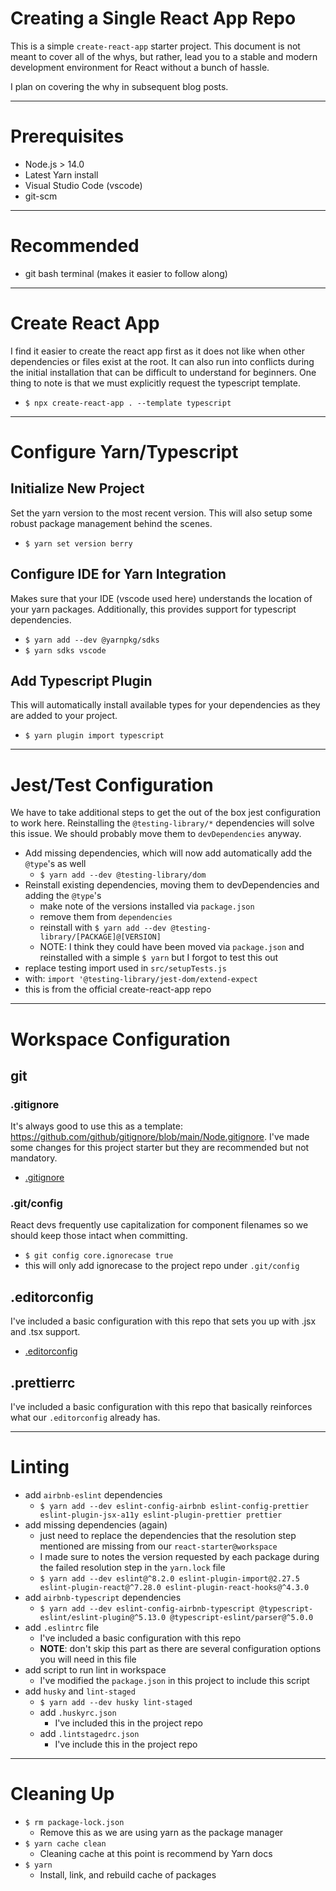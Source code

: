 # Creating a Single React App Repo

This is a simple `create-react-app` starter project. This document is not meant to cover all of the whys, but rather, lead you to a stable and modern development environment for React without a bunch of hassle.  

I plan on covering the why in subsequent blog posts.

-----

# Prerequisites
- Node.js > 14.0
- Latest Yarn install
- Visual Studio Code (vscode)
- git-scm

-----

# Recommended 
- git bash terminal (makes it easier to follow along) 

-----

# Create React App
I find it easier to create the react app first as it does not like when other dependencies or files exist at the root. It can also run into conflicts during the initial installation that can be difficult to understand for beginners.  One thing to note is that we must explicitly request the typescript template.

- `$ npx create-react-app . --template typescript`

-----

# Configure Yarn/Typescript

## Initialize New Project
Set the yarn version to the most recent version. This will also setup some robust package management behind the scenes.

- `$ yarn set version berry`

## Configure IDE for Yarn Integration
Makes sure that your IDE (vscode used here) understands the location of your yarn packages. Additionally, this provides support for typescript dependencies.

- `$ yarn add --dev @yarnpkg/sdks`
- `$ yarn sdks vscode`

## Add Typescript Plugin
This will automatically install available types for your dependencies as they are added to your project.

- `$ yarn plugin import typescript`

-----
# Jest/Test Configuration

We have to take additional steps to get the out of the box jest configuration to work here. Reinstalling the `@testing-library/*` dependencies will solve this issue. We should probably move them to `devDependencies` anyway.

- Add missing dependencies, which will now add automatically add the `@type`'s as well
  - `$ yarn add --dev @testing-library/dom`
- Reinstall existing dependencies, moving them to devDependencies and adding the `@type`'s
  - make note of the versions installed via `package.json`
  - remove them from `dependencies`
  - reinstall with `$ yarn add --dev @testing-library/[PACKAGE]@[VERSION]`
  - NOTE: I think they could have been moved via `package.json` and reinstalled with a simple `$ yarn` but I forgot to test this out
- replace testing import used in `src/setupTests.js`
 - with: `import '@testing-library/jest-dom/extend-expect`
 - this is from the official create-react-app repo

-----

#  Workspace Configuration

## git
### .gitignore
It's always good to use this as a template: https://github.com/github/gitignore/blob/main/Node.gitignore. I've made some changes for this project starter but they are recommended but not mandatory.

- [.gitignore](../.gitignore)

### .git/config
React devs frequently use capitalization for component filenames so we should keep those intact when committing. 

- `$ git config core.ignorecase true`
- this will only add ignorecase to the project repo under `.git/config`

## .editorconfig

I've included a basic configuration with this repo that sets you up with .jsx and .tsx support.

- [.editorconfig](../.editorconfig)

## .prettierrc

I've included a basic configuration with this repo that basically reinforces what our `.editorconfig` already has.

-----

# Linting

- add `airbnb-eslint` dependencies
  - `$ yarn add --dev eslint-config-airbnb eslint-config-prettier eslint-plugin-jsx-a11y eslint-plugin-prettier prettier`
- add missing dependencies (again)
  - just need to replace the dependencies that the resolution step mentioned are missing from our `react-starter@workspace`
  - I made sure to notes the version requested by each package during the failed resolution step in the `yarn.lock` file
  - `$ yarn add --dev eslint@^8.2.0 eslint-plugin-import@2.27.5 eslint-plugin-react@^7.28.0 eslint-plugin-react-hooks@^4.3.0`
- add `airbnb-typescript` dependencies
  - `$ yarn add --dev eslint-config-airbnb-typescript @typescript-eslint/eslint-plugin@^5.13.0 @typescript-eslint/parser@^5.0.0`
- add `.eslintrc` file
  - I've included a basic configuration with this repo
  - **NOTE**: don't skip this part as there are several configuration options you will need in this file
- add script to run lint in workspace
  - I've modified the `package.json` in this project to include this script
- add `husky` and `lint-staged`
  - `$ yarn add --dev husky lint-staged`
  - add `.huskyrc.json`
    - I've included this in the project repo
  - add `.lintstagedrc.json`
    - I've include this in the project repo
-----

# Cleaning Up
- `$ rm package-lock.json`
  - Remove this as we are using yarn as the package manager
- `$ yarn cache clean`
  - Cleaning cache at this point is recommend by Yarn docs
- `$ yarn`
  - Install, link, and rebuild cache of packages
